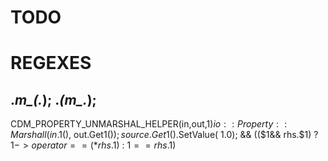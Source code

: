 # TODO

# REGEXES
.*m_(.*);
.*(m_.*);
---
CDM_PROPERTY_UNMARSHAL_HELPER(in,out,$1)
io::Property::Marshall(in.$1(), out.Get$1());
source.Get$1().SetValue( 1.0);
&& (($1&& rhs.$1) ? $1->operator==(*rhs.$1) : $1 == rhs.$1)